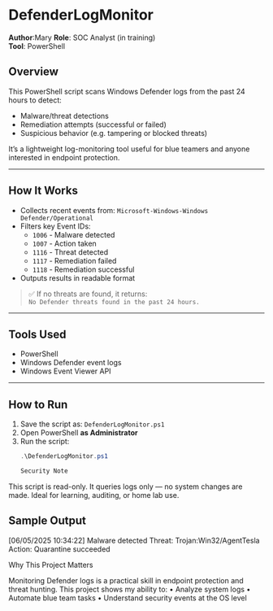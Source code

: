# DefenderLogMonitor

**Author**:Mary
**Role**: SOC Analyst (in training)  
**Tool**: PowerShell

## Overview

This PowerShell script scans Windows Defender logs from the past 24 hours to detect:

- Malware/threat detections
- Remediation attempts (successful or failed)
- Suspicious behavior (e.g. tampering or blocked threats)

It’s a lightweight log-monitoring tool useful for blue teamers and anyone interested in endpoint protection.

---

##  How It Works

- Collects recent events from:
  `Microsoft-Windows-Windows Defender/Operational`
- Filters key Event IDs:
  - `1006` - Malware detected
  - `1007` - Action taken
  - `1116` - Threat detected
  - `1117` - Remediation failed
  - `1118` - Remediation successful
- Outputs results in readable format

> ✅ If no threats are found, it returns:  
> `No Defender threats found in the past 24 hours.`

---

##  Tools Used

- PowerShell
- Windows Defender event logs
- Windows Event Viewer API

---

##  How to Run

1. Save the script as: `DefenderLogMonitor.ps1`
2. Open PowerShell **as Administrator**
3. Run the script:
   ```powershell
   .\DefenderLogMonitor.ps1

   Security Note

This script is read-only. It queries logs only — no system changes are made. Ideal for learning, auditing, or home lab use.

## Sample Output
[06/05/2025 10:34:22] Malware detected
Threat: Trojan:Win32/AgentTesla
Action: Quarantine succeeded

Why This Project Matters

Monitoring Defender logs is a practical skill in endpoint protection and threat hunting. This project shows my ability to:
	•	Analyze system logs
	•	Automate blue team tasks
	•	Understand security events at the OS level
